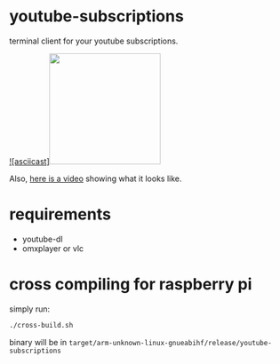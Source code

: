 # youtube-subscriptions

terminal client for your youtube subscriptions.

[![asciicast]<img width=200 src="https://asciinema.org/a/6pXhdC6yCrAU7LrtpeUMPhMA0.svg"/>](https://asciinema.org/a/6pXhdC6yCrAU7LrtpeUMPhMA0)

Also, [here is a video](https://www.youtube.com/watch?v=saYmXcZNU8M&feature=youtu.be) showing what it looks like.

# requirements

- youtube-dl
- omxplayer or vlc

# cross compiling for raspberry pi

simply run:

```sh
./cross-build.sh
```
binary will be in `target/arm-unknown-linux-gnueabihf/release/youtube-subscriptions`
